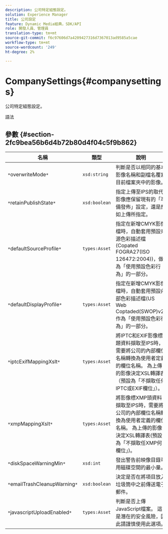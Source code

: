 ```yaml
---
description: 公司特定組態設定。
solution: Experience Manager
title: 公司設定
feature: Dynamic Media經典，SDK/API
role: 開發人員、管理員
translation-type: tm+mt
source-git-commit: f6c97606d7a4209427316d7367013ad9585a5cae
workflow-type: tm+mt
source-wordcount: '249'
ht-degree: 2%

---
```



# CompanySettings{#companysettings}

公司特定組態設定。

語法

## 參數 {#section-2fc9bea56b6d4b72b80d4f04c5f9b862}

| 名稱 | 類型 | 說明 |
|---|---|---|
| `*`overwriteMode`*` | `xsd:string` | 判斷是否以相同的基本影像名稱和副檔名覆寫目前檔案夾中的影像。 |
| `*`retainPublishState`*` | `xsd:boolean` | 指定上傳至IPS的取代影像應保留現有的「準備發佈」設定，還是應如上傳所指定。 |
| `*`defaultSourceProfile`*` | `types:Asset` | 指定在新增CMYK影像檔時，自動套用預設來源色彩描述檔(Copated FOGRA27(ISO 126472:2004))，做為「使用預設色彩行為」的一部分。 |
| `*`defaultDisplayProfile`*` | `types:Asset` | 指定在新增CMYK影像檔時，自動套用預設內部色彩描述檔(US Web Coptaded(SWOP)v2)作為「使用預設色彩行為」的一部分。 |
| `*`iptcExifMappingXslt`*` | `types:Asset` | 將IPTC和EXIF影像標題資料擷取至IPS時，需要將公司的內部欄位名稱轉換為使用者定義的欄位名稱。 為上傳的影像決定XSL轉譯表（預設為「不擷取任何IPTC或EXIF欄位」）。 |
| `*`xmpMappingXslt`*` | `types:Asset` | 將影像標XMP頭資料擷取至IPS時，需要將公司的內部欄位名稱轉換為使用者定義的欄位名稱。 為上傳的影像決定XSL轉譯表(預設為「不擷取任XMP何欄位」)。 |
| `*`diskSpaceWarningMin`*` | `xsd:int` | 發出警告前映像目錄可用磁碟空間的最小量。 |
| `*`emailTrashCleanupWarning`*` | `xsd:boolean` | 決定是否在將項目放入垃圾筒中之前傳送電子郵件。 |
| `*`javascriptUploadEnabled`*` | `types:Asset` | 判斷是否上傳JavaScript檔案。 這是潛在的安全風險，因此請謹慎使用此選項。 |

